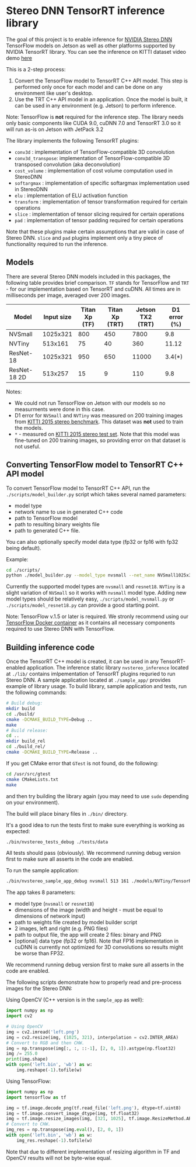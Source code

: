 # Stereo DNN TensorRT inference library
The goal of this project is to enable inference for [NVIDIA Stereo DNN](https://arxiv.org/abs/1803.09719) TensorFlow models on Jetson as well as other platforms supported by NVIDIA TensorRT library. You can see the inference on KITTI dataset video demo [here](https://youtu.be/0FPQdVOYoAU)

This is a 2-step process:
1. Convert the TensorFlow model to TensorRT C++ API model. This step is performed only once for each model and can be done on any environment like user's desktop.
2. Use the TRT C++ API model in an application. Once the model is built, it can be used in any environment (e.g. Jetson) to perform inference. 

Note: TensorFlow is **not** required for the inference step. The library needs only basic components like CUDA 9.0, cuDNN 7.0 and TensorRT 3.0 so it will run as-is on Jetson with JetPack 3.2

The library implements the following TensorRT plugins:
* `conv3d`          : implementation of TensorFlow-compatible 3D convolution
* `conv3d_transpose`: implementation of TensorFlow-compatible 3D transposed convolution (aka deconvolution)
* `cost_volume`     : implementation of cost volume computation used in StereoDNN
* `softargmax`      : implementation of specific softargmax implementation used in StereoDNN
* `elu`             : implementation of ELU activation function
* `transform`       : implementation of tensor transformation required for certain operations
* `slice`           : implementation of tensor slicing required for certain operations
* `pad`             : implementation of tensor padding required for certain operations

Note that these plugins make certain assumptions that are valid in case of Stereo DNN.
`slice` and `pad` plugins implement only a tiny piece of functionality required to run the inference. 

## Models
There are several Stereo DNN models included in this packages, the following table provides brief comparison. `TF` stands for TensorFlow and `TRT` - for our implementation based on TensorRT and cuDNN. All times are in milliseconds per image, averaged over 200 images.

| Model        | Input size  | Titan Xp (TF) | Titan Xp (TRT) | Jetson TX2 (TRT) | D1 error (%) |
| ---------    | ----------- | --------------| -------------- | ---------------- | ------------ |
| NVSmall      | 1025x321    |       800     |       450      |       7800       |     9.8      |
| NVTiny       |  513x161    |        75     |        40      |        360       |     11.12    |
| ResNet-18    | 1025x321    |       950     |       650      |      11000       |     3.4(*)   |
| ResNet-18 2D |  513x257    |        15     |        9      |        110       |     9.8      |

Notes:
* We could not run TensorFlow on Jetson with our models so no measurments were done in this case.
* D1 error for `NVSmall` and `NVTiny` was measured on 200 training images from [KITTI 2015 stereo benchmark](http://www.cvlibs.net/datasets/kitti/eval_scene_flow.php?benchmark=stereo). This dataset was **not** used to train the models.
* `*` - measured on [KITTI 2015 stereo test set](http://www.cvlibs.net/datasets/kitti/eval_scene_flow.php?benchmark=stereo). Note that this model was fine-tuned on 200 training images, so providing error on that dataset is not useful.

## Converting TensorFlow model to TensorRT C++ API model
To convert TensorFlow model to TensorRT C++ API, run the `./scripts/model_builder.py` script which takes several named parameters: 
* model type
* network name to use in generated C++ code
* path to TensorFlow model
* path to resulting binary weights file 
* path to generated C++ file. 

You can also optionally specify model data type (fp32 or fp16 with fp32 being default).

Example:
```sh
cd ./scripts/
python ./model_builder.py --model_type nvsmall --net_name NVSmall1025x321 --checkpoint_path=../models/NVSmall/TensorFlow/model-inference-1025x321-0 --weights_file=../models/NVSmall/TensorRT/trt_weights.bin --cpp_file=../sample_app/nvsmall_1025x321_net.cpp --data_type fp32
```
Currently the supported model types are `nvsmall` and `resnet18`. `NVTiny` is a slight variation of `NVSmall` so it works with `nvsmall` model type. Adding new model types should be relatively easy, `./scripts/model_nvsmall.py` or `./scripts/model_resnet18.py` can provide a good starting point.

Note: TensorFlow v.1.5 or later is required. We stronly recommend using our [TensorFlow Docker container](../tools/tensorflow/docker) as it contains all necessary components required to use Stereo DNN with TensorFlow.

## Building inference code
Once the TensorRT C++ model is created, it can be used in any TensorRT-enabled application. The inference static library `nvstereo_inference` located at `./lib/` contains imlpementation of TensorRT plugins requried to run Stereo DNN. A sample application located at `./sample_app/` provides example of library usage. To build library, sample application and tests, run the following commands:

```sh
# Build debug:
mkdir build
cd ./build/
cmake -DCMAKE_BUILD_TYPE=Debug ..
make
# Build release:
cd ..
mkdir build_rel
cd ./build_rel/
cmake -DCMAKE_BUILD_TYPE=Release ..
```

If you get CMake error that `GTest` is not found, do the following:
```sh
cd /usr/src/gtest
cmake CMakeLists.txt
make
```
and then try building the library again (you may need to use `sudo` depending on your environment).

The build will place binary files in `./bin/` directory.

It's a good idea to run the tests first to make sure everything is working as expected:
```sh
./bin/nvstereo_tests_debug ./tests/data
```
All tests should pass (obviously). We recommend running debug version first to make sure all asserts in the code are enabled.

To run the sample application:
```sh
./bin/nvstereo_sample_app_debug nvsmall 513 161 ./models/NVTiny/TensorRT/trt_weights.bin ./sample_app/data/img_left.png ./sample_app/data/img_right.png ./bin/disp.bin
```
The app takes 8 parameters:
* model type (`nvsmall` or `resnet18`)
* dimensions of the image (width and height - must be equal to dimensions of network input)
* path to weights file created by model builder script
* 2 images, left and right (e.g. PNG files)
* path to output file, the app will create 2 files: binary and PNG
* [optional] data type (fp32 or fp16). Note that FP16 implementation in cuDNN is currently not optimized for 3D convolutions so results might be worse than FP32.

We recommend running debug version first to make sure all asserts in the code are enabled.

The following scripts demonstrate how to properly read and pre-process images for the Stereo DNN:

Using OpenCV (C++ version is in the `sample_app` as well):
```python
import numpy as np
import cv2

# Using OpenCV
img = cv2.imread('left.png')
img = cv2.resize(img, (1025, 321), interpolation = cv2.INTER_AREA)
# Convert to RGB and then CHW.
img = np.transpose(img[:, :, ::-1], [2, 0, 1]).astype(np.float32)
img /= 255.0
print(img.shape)
with open('left.bin', 'wb') as w:
    img.reshape(-1).tofile(w)

```

Using TensorFlow:
```python
import numpy as np
import tensorflow as tf

img = tf.image.decode_png(tf.read_file('left.png'), dtype=tf.uint8)
img = tf.image.convert_image_dtype(img, tf.float32)
img = tf.image.resize_images(img, [321, 1025], tf.image.ResizeMethod.AREA)
# Convert to CHW.
img_res = np.transpose(img.eval(), [2, 0, 1])
with open('left.bin', 'wb') as w:
    img_res.reshape(-1).tofile(w)

```

Note that due to different implementation of resizing algorithm in TF and OpenCV results will not be byte-wise equal.
